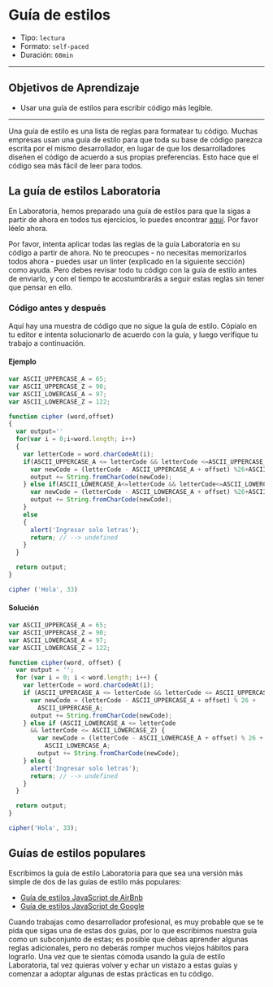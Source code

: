 # Guía de estilos

- Tipo: `lectura`
- Formato: `self-paced`
- Duración: `60min`

***

## Objetivos de Aprendizaje

- Usar una guía de estilos para escribir código más legible.

***

Una guía de estilo es una lista de reglas para formatear tu código. Muchas
empresas usan una guía de estilo para que toda su base de código parezca escrita
por el mismo desarrollador, en lugar de que los desarrolladores diseñen el
código de acuerdo a sus propias preferencias. Esto hace que el código sea más
fácil de leer para todos.

## La guía de estilos Laboratoria

En Laboratoria, hemos preparado una guía de estilos para que la sigas a partir
de ahora en todos tus ejercicios, lo puedes encontrar [aquí](https://github.com/Laboratoria/js-style-guide). Por favor léelo ahora.

Por favor, intenta aplicar todas las reglas de la guía Laboratoria en su código
a partir de ahora. No te preocupes - no necesitas memorizarlos todos ahora -
puedes usar un linter (explicado en la siguiente sección) como ayuda. Pero
debes revisar todo tu código con la guía de estilo antes de enviarlo, y con el tiempo te acostumbrarás a seguir estas reglas sin tener que pensar en ello.

### Código antes y después

Aquí hay una muestra de código que no sigue la guía de estilo. Cópialo en tu
editor e intenta solucionarlo de acuerdo con la guía, y luego verifique tu
trabajo a continuación.

#### Ejemplo

```javascript
var ASCII_UPPERCASE_A = 65;
var ASCII_UPPERCASE_Z = 90;
var ASCII_LOWERCASE_A = 97;
var ASCII_LOWERCASE_Z = 122;

function cipher (word,offset)
{
  var output=''
  for(var i = 0;i<word.length; i++)
  {
    var letterCode = word.charCodeAt(i);
    if(ASCII_UPPERCASE_A <= letterCode && letterCode <=ASCII_UPPERCASE_Z) {
      var newCode = (letterCode - ASCII_UPPERCASE_A + offset) %26+ASCII_UPPERCASE_A;
      output += String.fromCharCode(newCode);
    } else if(ASCII_LOWERCASE_A<=letterCode && letterCode<=ASCII_LOWERCASE_Z) {
      var newCode = (letterCode - ASCII_LOWERCASE_A + offset) %26+ASCII_LOWERCASE_A;
      output += String.fromCharCode(newCode);
    }
    else
    {
      alert('Ingresar solo letras');
      return; // --> undefined
    }
  }

  return output;
}

cipher ('Hola', 33)
```

#### Solución

```javascript
var ASCII_UPPERCASE_A = 65;
var ASCII_UPPERCASE_Z = 90;
var ASCII_LOWERCASE_A = 97;
var ASCII_LOWERCASE_Z = 122;

function cipher(word, offset) {
  var output = '';
  for (var i = 0; i < word.length; i++) {
    var letterCode = word.charCodeAt(i);
    if (ASCII_UPPERCASE_A <= letterCode && letterCode <= ASCII_UPPERCASE_Z) {
      var newCode = (letterCode - ASCII_UPPERCASE_A + offset) % 26 +
        ASCII_UPPERCASE_A;
      output += String.fromCharCode(newCode);
    } else if (ASCII_LOWERCASE_A <= letterCode
      && letterCode <= ASCII_LOWERCASE_Z) {
        var newCode = (letterCode - ASCII_LOWERCASE_A + offset) % 26 +
          ASCII_LOWERCASE_A;
        output += String.fromCharCode(newCode);
    } else {
      alert('Ingresar solo letras');
      return; // --> undefined
    }
  }

  return output;
}

cipher('Hola', 33);
```

## Guías de estilos populares

Escribimos la guía de estilo Laboratoria para que sea una versión más simple de
dos de las guías de estilo más populares:

* [Guía de estilos JavaScript de AirBnb](https://github.com/paolocarrasco/javascript-style-guide)
* [Guía de estilos JavaScript de Google](https://google.github.io/styleguide/jsguide.html)

Cuando trabajas como desarrollador profesional, es muy probable que se te pida
que sigas una de estas dos guías, por lo que escribimos nuestra guía como un
subconjunto de estas; es posible que debas aprender algunas reglas adicionales,
pero no deberás romper muchos viejos hábitos para lograrlo. Una vez que te
sientas cómoda usando la guía de estilo Laboratoria, tal vez quieras volver y
echar un vistazo a estas guías y comenzar a adoptar algunas de estas prácticas
en tu código.

